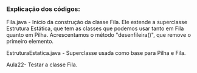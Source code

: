 ### Explicação dos códigos:

Fila.java - Início da construção da classe Fila. Ele estende a superclasse Estrutura Estática, que tem as classes que podemos usar tanto em Fila quanto em Pilha. Acrescentamos o método "desenfileira()", que remove o primeiro elemento.

EstruturaEstatica.java - Superclasse usada como base para Pilha e Fila.

Aula22- Testar a classe Fila.